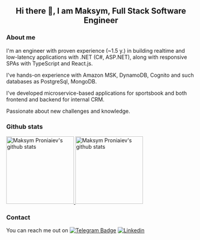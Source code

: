 <h2 align="center"> Hi there 👋, I am Maksym, Full Stack Software Engineer<br/> </h2> 

### About me
I'm an engineer with proven experience (~1.5 y.) in building realtime and low-latency applications with .NET (C#, ASP.NET), along with responsive SPAs with TypeScript and React.js.

I've hands-on experience with Amazon MSK, DynamoDB, Cognito and such databases as PostgreSql, MongoDB. 

I've developed microservice-based applications for sportsbook and both frontend and backend for internal CRM.

Passionate about new challenges and knowledge.

### Github stats
<p>
<a href="https://gitstats.me/nielemptiness" target="_blank">
  <img height="180em" alt="Maksym Proniaiev's github stats" src="https://github-readme-stats-eight-theta.vercel.app/api?username=nielemptiness&show_icons=true&theme=react&include_all_commits=true&count_private=true"/>
  <img height="180em" alt="Maksym Proniaiev's github stats" src="https://github-readme-stats-eight-theta.vercel.app/api/top-langs/?username=nielemptiness&layout=compact&langs_count=8&theme=react"/>
</a>
</p>

### Contact
You can reach me out on 
[![Telegram Badge](https://img.shields.io/badge/-telegramm-grey?style=flat&logo=telegram&logoColor=white&link=https://t.me/radioemptiness)](https://t.me/radioemptiness)
[![Linkedin](https://img.shields.io/badge/-LinkedIn-blue?style=flat&logo=Linkedin&logoColor=white&link=https://www.linkedin.com/in/proniaiev/)](https://www.linkedin.com/in/proniaiev)
